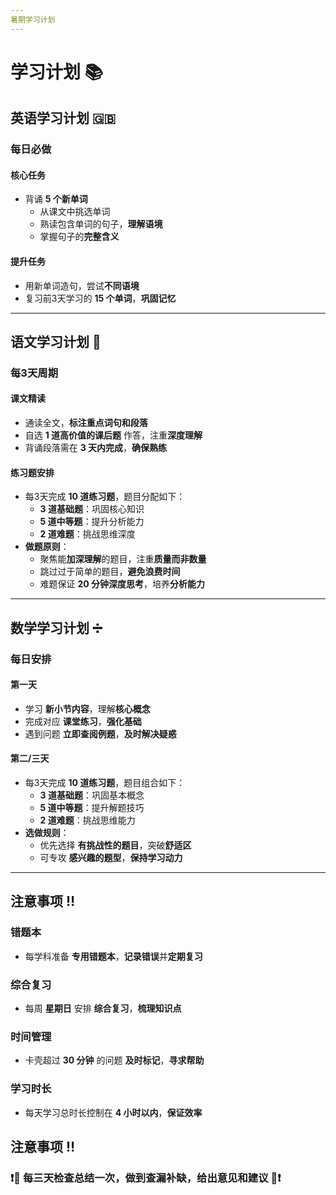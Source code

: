 ```yaml
---
暑期学习计划
---
```


# 学习计划 📚

## 英语学习计划 🇬🇧

### 每日必做

#### 核心任务
- 背诵 **5 个新单词**  
  - 从课文中挑选单词  
  - 熟读包含单词的句子，**理解语境**  
  - 掌握句子的**完整含义**  

#### 提升任务
- 用新单词造句，尝试**不同语境**  
- 复习前3天学习的 **15 个单词**，**巩固记忆**

---

## 语文学习计划 📖

### 每3天周期

#### 课文精读
- 通读全文，**标注重点词句和段落**  
- 自选 **1 道高价值的课后题** 作答，注重**深度理解**  
- 背诵段落需在 **3 天内完成**，**确保熟练**

#### 练习题安排
- 每3天完成 **10 道练习题**，题目分配如下：  
  - **3 道基础题**：巩固核心知识  
  - **5 道中等题**：提升分析能力  
  - **2 道难题**：挑战思维深度  
- **做题原则**：  
  - 聚焦能**加深理解**的题目，注重**质量而非数量**  
  - 跳过过于简单的题目，**避免浪费时间**  
  - 难题保证 **20 分钟深度思考**，培养**分析能力**

---

## 数学学习计划 ➗

### 每日安排

#### 第一天
- 学习 **新小节内容**，理解**核心概念**  
- 完成对应 **课堂练习**，**强化基础**  
- 遇到问题 **立即查阅例题**，**及时解决疑惑**

#### 第二/三天
- 每3天完成 **10 道练习题**，题目组合如下：  
  - **3 道基础题**：巩固基本概念  
  - **5 道中等题**：提升解题技巧  
  - **2 道难题**：挑战思维能力  
- **选做规则**：  
  - 优先选择 **有挑战性的题目**，突破**舒适区**  
  - 可专攻 **感兴趣的题型**，**保持学习动力**

---

## 注意事项 ‼️

### 错题本
- 每学科准备 **专用错题本**，**记录错误**并**定期复习**

### 综合复习
- 每周 **星期日** 安排 **综合复习**，**梳理知识点**

### 时间管理
- 卡壳超过 **30 分钟** 的问题 **及时标记**，**寻求帮助**

### 学习时长
- 每天学习总时长控制在 **4 小时以内**，**保证效率**

## 注意事项 ‼️

### ❗🔴 **每三天检查总结一次，做到查漏补缺，给出意见和建议** 🔴❗